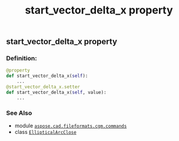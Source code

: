 ﻿---
title: start_vector_delta_x property
second_title: Aspose.CAD for Python via .NET API References
description: 
type: docs
weight: 140
url: /python-net/aspose.cad.fileformats.cgm.commands/ellipticalarcclose/start_vector_delta_x/
is_root: false
---

## start_vector_delta_x property

### Definition:
```python
@property
def start_vector_delta_x(self):
    ...
@start_vector_delta_x.setter
def start_vector_delta_x(self, value):
    ...
```

### See Also
* module [`aspose.cad.fileformats.cgm.commands`](../../)
* class [`EllipticalArcClose`](/cad/python-net/aspose.cad.fileformats.cgm.commands/ellipticalarcclose)
